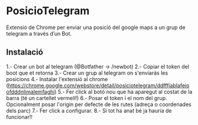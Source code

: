 # PosicioTelegram

Extensió de Chrome per enviar una posició del google maps a un grup de telegram a través d’un Bot.

## Instalació

1.- Crear un bot al telegram (@Botfather -> /newbot)
2.- Copiar el token del boot que et retorna
3.- Crear un grup al telegram on s'enviarás les posicions 
4.- Instalar l'extensió al chrome (https://chrome.google.com/webstore/detail/posiciotelegram/ddfffiablafeioofdddnlimalemfaghi)
5.- Fer click al botó nou que ha aparegut al costat de la barra (té un cartellet vermell!)
6.- Posar el token i el nom del grup. Opcionalment posar l'origin per defecte de les rutes (adreça o coordenades dels parc)
7.- Fer click a configurar. 
8.- Si tot ha anat bé ja hauria de funcionar!! 